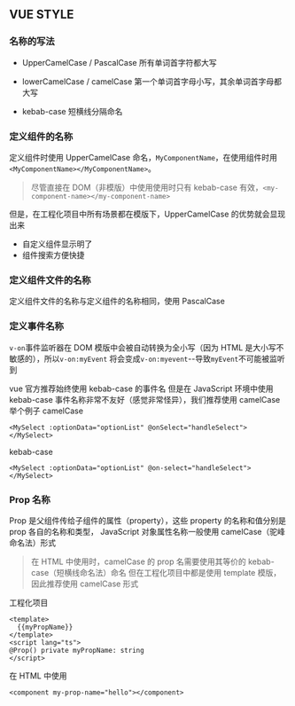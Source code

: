 ## VUE STYLE

### 名称的写法

- UpperCamelCase / PascalCase
  所有单词首字符都大写

- lowerCamelCase / camelCase
  第一个单词首字母小写，其余单词首字母都大写

- kebab-case
  短横线分隔命名

### 定义组件的名称

定义组件时使用 UpperCamelCase 命名，`MyComponentName`，在使用组件时用`<MyComponentName></MyComponentName>`。

> 尽管直接在 DOM（非模版）中使用使用时只有 kebab-case 有效，`<my-component-name></my-component-name>`

但是，在工程化项目中所有场景都在模版下，UpperCamelCase 的优势就会显现出来

- 自定义组件显示明了
- 组件搜索方便快捷

### 定义组件文件的名称

定义组件文件的名称与定义组件的名称相同，使用 PascalCase

### 定义事件名称

`v-on`事件监听器在 DOM 模版中会被自动转换为全小写（因为 HTML 是大小写不敏感的），所以`v-on:myEvent`
将会变成`v-on:myevent`--导致`myEvent`不可能被监听到

vue 官方推荐始终使用 kebab-case 的事件名
但是在 JavaScript 环境中使用 kebab-case 事件名称非常不友好（感觉非常怪异），我们推荐使用 camelCase
举个例子
camelCase

```
<MySelect :optionData="optionList" @onSelect="handleSelect"></MySelect>
```

kebab-case

```
<MySelect :optionData="optionList" @on-select="handleSelect"></MySelect>
```

### Prop 名称

Prop 是父组件传给子组件的属性（property），这些 property 的名称和值分别是 prop 各自的名称和类型，
JavaScript 对象属性名称一般使用 camelCase（驼峰命名法）形式

> 在 HTML 中使用时，camelCase 的 prop 名需要使用其等价的 kebab-case（短横线命名法）命名
> 但在工程化项目中都是使用 template 模版，因此推荐使用 camelCase 形式

工程化项目

```
<template>
  {{myPropName}}
</template>
<script lang="ts">
@Prop() private myPropName: string
</script>
```

在 HTML 中使用

```
<component my-prop-name="hello"></component>
```
